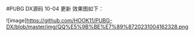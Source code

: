 #PUBG DX源码  10-04 更新 效果图如下：

![image]https://github.com/HOOK11/PUBG-DX/blob/master/img/QQ%E5%9B%BE%E7%89%8720231004162328.png
